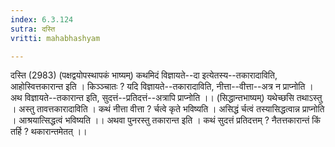 ```yaml
---
index: 6.3.124
sutra: दस्ति
vritti: mahabhashyam

---
```

 दस्ति (2983) (पक्षद्वयोपस्थापकं भाष्यम्) कथमिदं विज्ञायते--दा इत्येतस्य--तकारादाविति, आहोस्वित्तकारान्त इति । किञ्ञ्चातः ? यदि विज्ञायते--तकारादाविति, नीत्ता--वीत्ता--अत्र न प्राप्नोति । अथ विज्ञायते--तकारान्त इति, सुदत्तं--प्रतिदत्तं--अत्रापि प्राप्नोति ।। (सिद्धान्तभाष्यम्) यथेच्छसि तथाऽस्तु । अस्तु तावत्तकारादाविति । कथं नीत्ता वीत्ता ? र्चत्वे कृते भविष्यति । असिद्धं र्चत्वं तस्यासिद्धत्वान्न प्राप्नोति । आश्रयात्सिद्धत्वं भविष्यति ।। अथवा पुनरस्तु तकारान्त इति । कथं सुदत्तं प्रतिदत्तम् ? नैतत्तकारान्तं किं तर्हि ? थकारान्तमेतत् ।। 